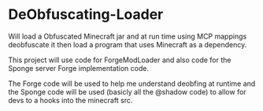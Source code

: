 DeObfuscating-Loader
====================

Will load a Obfuscated Minecraft jar and at run time using MCP mappings deobfuscate it then load a program that uses Minecraft as a dependency.

This project will use code for ForgeModLoader and also code for the Sponge server Forge implementation code.

The Forge code will be used to help me understand deobfing at runtime and the Sponge code will be used (basicly all the @shadow code) to allow for devs to a hooks into the minecraft src.
